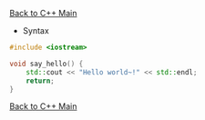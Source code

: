 [Back to C++ Main](https://github.com/JoonHyeok-hozy-Kim/program_languages/blob/main/C%2B%2B/00_C%2B%2B_main.md)

* Syntax
```cpp
#include <iostream>

void say_hello() {
	std::cout << "Hello world~!" << std::endl;
	return;
}
```


[Back to C++ Main](https://github.com/JoonHyeok-hozy-Kim/program_languages/blob/main/C%2B%2B/00_C%2B%2B_main.md)